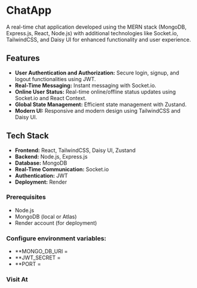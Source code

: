 # ChatApp

A real-time chat application developed using the MERN stack (MongoDB, Express.js, React, Node.js) with additional technologies like Socket.io, TailwindCSS, and Daisy UI for enhanced functionality and user experience.

## Features

- **User Authentication and Authorization:** Secure login, signup, and logout functionalities using JWT.
- **Real-Time Messaging:** Instant messaging with Socket.io.
- **Online User Status:** Real-time online/offline status updates using Socket.io and React Context.
- **Global State Management:** Efficient state management with Zustand.
- **Modern UI:** Responsive and modern design using TailwindCSS and Daisy UI.

## Tech Stack

- **Frontend:** React, TailwindCSS, Daisy UI, Zustand
- **Backend:** Node.js, Express.js
- **Database:** MongoDB
- **Real-Time Communication:** Socket.io
- **Authentication:** JWT
- **Deployment:** Render

### Prerequisites

- Node.js
- MongoDB (local or Atlas)
- Render account (for deployment)

### Configure environment variables:

- **MONGO_DB_URI = 
- **JWT_SECRET = 
- **PORT = 

### Visit At
[chatApp]: (https://chatapp-production-7sv0.onrender.com)
